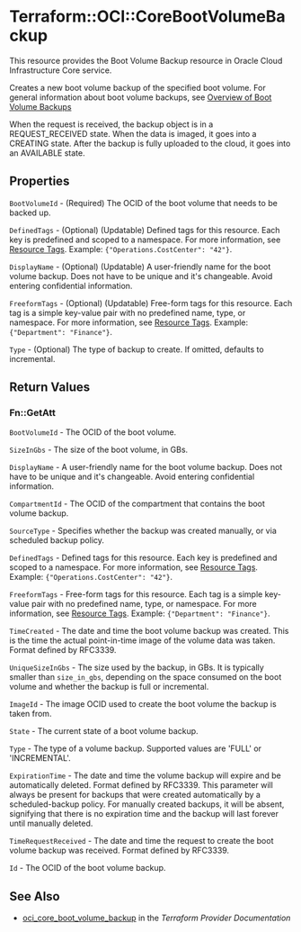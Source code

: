 # Terraform::OCI::CoreBootVolumeBackup

This resource provides the Boot Volume Backup resource in Oracle Cloud Infrastructure Core service.

Creates a new boot volume backup of the specified boot volume. For general information about boot volume backups,
see [Overview of Boot Volume Backups](https://docs.cloud.oracle.com/iaas/Content/Block/Concepts/bootvolumebackups.htm)

When the request is received, the backup object is in a REQUEST_RECEIVED state.
When the data is imaged, it goes into a CREATING state.
After the backup is fully uploaded to the cloud, it goes into an AVAILABLE state.

## Properties

`BootVolumeId` - (Required) The OCID of the boot volume that needs to be backed up.

`DefinedTags` - (Optional) (Updatable) Defined tags for this resource. Each key is predefined and scoped to a namespace. For more information, see [Resource Tags](https://docs.cloud.oracle.com/iaas/Content/General/Concepts/resourcetags.htm).  Example: `{"Operations.CostCenter": "42"}`.

`DisplayName` - (Optional) (Updatable) A user-friendly name for the boot volume backup. Does not have to be unique and it's changeable. Avoid entering confidential information.

`FreeformTags` - (Optional) (Updatable) Free-form tags for this resource. Each tag is a simple key-value pair with no predefined name, type, or namespace. For more information, see [Resource Tags](https://docs.cloud.oracle.com/iaas/Content/General/Concepts/resourcetags.htm).  Example: `{"Department": "Finance"}`.

`Type` - (Optional) The type of backup to create. If omitted, defaults to incremental.


## Return Values

### Fn::GetAtt

`BootVolumeId` - The OCID of the boot volume.

`SizeInGbs` - The size of the boot volume, in GBs.

`DisplayName` - A user-friendly name for the boot volume backup. Does not have to be unique and it's changeable. Avoid entering confidential information.

`CompartmentId` - The OCID of the compartment that contains the boot volume backup.

`SourceType` - Specifies whether the backup was created manually, or via scheduled backup policy.

`DefinedTags` - Defined tags for this resource. Each key is predefined and scoped to a namespace. For more information, see [Resource Tags](https://docs.cloud.oracle.com/iaas/Content/General/Concepts/resourcetags.htm).  Example: `{"Operations.CostCenter": "42"}`.

`FreeformTags` - Free-form tags for this resource. Each tag is a simple key-value pair with no predefined name, type, or namespace. For more information, see [Resource Tags](https://docs.cloud.oracle.com/iaas/Content/General/Concepts/resourcetags.htm).  Example: `{"Department": "Finance"}`.

`TimeCreated` - The date and time the boot volume backup was created. This is the time the actual point-in-time image of the volume data was taken. Format defined by RFC3339.

`UniqueSizeInGbs` - The size used by the backup, in GBs. It is typically smaller than `size_in_gbs`, depending on the space consumed on the boot volume and whether the backup is full or incremental.

`ImageId` - The image OCID used to create the boot volume the backup is taken from.

`State` - The current state of a boot volume backup.

`Type` - The type of a volume backup. Supported values are 'FULL' or 'INCREMENTAL'.

`ExpirationTime` - The date and time the volume backup will expire and be automatically deleted. Format defined by RFC3339. This parameter will always be present for backups that were created automatically by a scheduled-backup policy. For manually created backups, it will be absent, signifying that there is no expiration time and the backup will last forever until manually deleted.

`TimeRequestReceived` - The date and time the request to create the boot volume backup was received. Format defined by RFC3339.

`Id` - The OCID of the boot volume backup.

## See Also

* [oci_core_boot_volume_backup](https://www.terraform.io/docs/providers/oci/r/core_boot_volume_backup.html) in the _Terraform Provider Documentation_